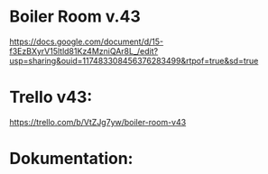 # Boiler Room v.43

https://docs.google.com/document/d/15-f3EzBXyrV15ltld81Kz4MzniQAr8L_/edit?usp=sharing&ouid=117483308456376283499&rtpof=true&sd=true

# Trello v43:

https://trello.com/b/VtZJg7yw/boiler-room-v43

# Dokumentation:
